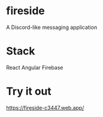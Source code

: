 # fireside
A Discord-like messaging application

# Stack
React
Angular
Firebase

# Try it out
https://fireside-c3447.web.app/











